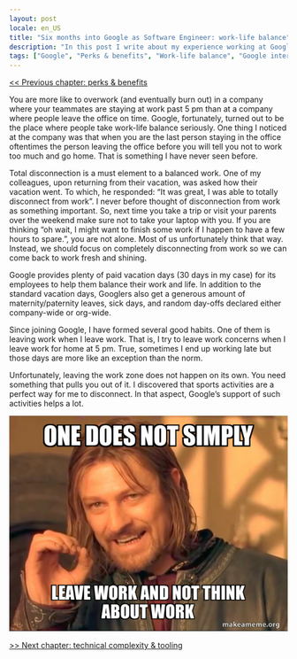 ```yaml
---
layout: post
locale: en_US
title: "Six months into Google as Software Engineer: work-life balance"
description: "In this post I write about my experience working at Google for the last six months"
tags: ["Google", "Perks & benefits", "Work-life balance", "Google internal tooling", "Career", "Growth in Tech", "Software Engineering"]
---
```

[<< Previous chapter: perks & benefits](/2022/08/21/six-months-into-google-p2-perks-benefits.html)

You are more like to overwork (and eventually burn out) in a company where your teammates are staying at work past 5 pm than at a company where people leave the office on time. Google, fortunately, turned out to be the place where people take work-life balance seriously. One thing I noticed at the company was that when you are the last person staying in the office oftentimes the person leaving the office before you will tell you not to work too much and go home. That is something I have never seen before.

Total disconnection is a must element to a balanced work. One of my colleagues, upon returning from their vacation, was asked how their vacation went. To which, he responded: “It was great, I was able to totally disconnect from work”. I never before thought of disconnection from work as something important. So, next time you take a trip or visit your parents over the weekend make sure not to take your laptop with you. If you are thinking “oh wait, I might want to finish some work if I happen to have a few hours to spare.”, you are not alone. Most of us unfortunately think that way. Instead, we should focus on completely disconnecting from work so we can come back to work fresh and shining.

Google provides plenty of paid vacation days (30 days in my case) for its employees to help them balance their work and life. In addition to the standard vacation days, Googlers also get a generous amount of maternity/paternity leaves, sick days, and random day-offs declared either company-wide or org-wide.

Since joining Google, I have formed several good habits. One of them is leaving work when I leave work. That is, I try to leave work concerns when I leave work for home at 5 pm. True, sometimes I end up working late but those days are more like an exception than the norm.

Unfortunately, leaving the work zone does not happen on its own. You need something that pulls you out of it. I discovered that sports activities are a perfect way for me to disconnect. In that aspect, Google’s support of such activities helps a lot.

![One does not simply leave work and not think about work](/assets/one-does-not-simply-leave-work.jpeg)


[>> Next chapter: technical complexity & tooling](/2022/08/21/six-months-into-google-p4-technical-complexity-tooling.html)